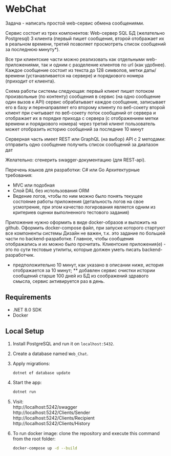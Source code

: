 # WebChat

Задача - написать простой web-сервис обмена сообщениями.

Сервис состоит из трех компонентов:
Web-сервер
SQL БД (желательно Postgresql)
3 клиента (первый пишет сообщения, второй отображает их в реальном времени, третий позволяет просмотреть список сообщений за последнюю минуту*).

Все три клиентские части можно реализовать как отдельными web-приложениями, так и одним c разделение клиентов по url (как удобнее).
Каждое сообщение состоит из текста до 128 символов, метки даты/времени (устанавливается на сервере) и порядкового номера (приходит от клиента).

Схема работы системы следующая: 
первый клиент пишет потоком произвольные (по контенту) сообщения в сервис (на одно сообщение один вызов к API)
сервис обрабатывает каждое сообщение, записывает его в базу и перенаправляет его второму клиенту по веб-сокету
второй клиент при считывает по веб-сокету поток сообщений от сервера и отображает их в порядке прихода с сервера (с отображением метки времени и порядкового номера)
через третий клиент пользователь может отобразить историю сообщений за последние 10 минут

Серверная часть имеет REST или GraphQL (на выбор) API c 2 методами:
отправить одно сообщение
получить список сообщений за диапазон дат

Желательно: сгенерить swagger-документацию (для REST-api).

Перечень языков для разработки:  C# или Go
Архитектурные требования: 
* MVC или подобная
* Слой DAL без использования ORM
* Ведение логов, чтобы по ним можно было понять текущее состояние работы приложения (детальность логов на свое усмотрение, при этом качество логирования является одним из критериев оценки выполненного тестового задания)

Приложение нужно оформить в виде docker-образов и выложить на github.
Оформить docker-compose файл, при запуске которого стартуют все компоненты системы
Дизайн не важен, т.к. это задание по большей части по backend-разработке. 
Главное, чтобы сообщения отображались и их можно было прочитать. Клиентские приложения(е) - это по сути тестовые утилиты, которые должен уметь писать backend-разработчик.

* предположительно 10 минут, как указано в описании ниже, история отображается за 10 минут;
** добавлен сервис очистки истории сообщений старше 100 дней из БД из соображений здравого смысла, сервис активируется раз в день.


## Requirements
- .NET 8.0 SDK
- Docker

## Local Setup
1. Install PostgreSQL and run it on `localhost:5432`.
2. Create a database named `Web_Chat`.
3. Apply migrations:
   ```bash
   dotnet ef database update
4. Start the app:
    ```bash
    dotnet run
5. Visit:  
         http://localhost:5242/swagger  
         http://localhost:5242/Clients/Sender  
         http://localhost:5242/Clients/Recipient  
         http://localhost:5242/Clients/History

6. To run docker image: clone the repository and execute this command from the root folder:  
   ```bash
   docker-compose up -d --build
